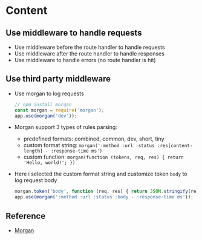 # Content

## Use middleware to handle requests

- Use  middleware before the route handler to handle requests
- Use middleware after the route handler to handle responses
- Use middleware to handle errors (no route handler is hit)

## Use third party middleware

- Use morgan to log requests

    ```javascript
    // npm install morgan
    const morgan = require('morgan');
    app.use(morgan('dev'));
    ```

- Morgan support 3 types of rules parsing:
  - predefined formats: combined, common, dev, short, tiny
  - custom format string: `morgan(':method :url :status :res[content-length] - :response-time ms')`
  - custom function: `morgan(function (tokens, req, res) { return 'Hello, world!'; })`

- Here i selected the custom format string and customize token `body` to log request body

    ```javascript
    morgan.token('body', function (req, res) { return JSON.stringify(req.body); });
    app.use(morgan(':method :url :status :body - :response-time ms'));
    ```

## Reference

- [Morgan](https://github.com/expressjs/morgan#creating-new-tokens)